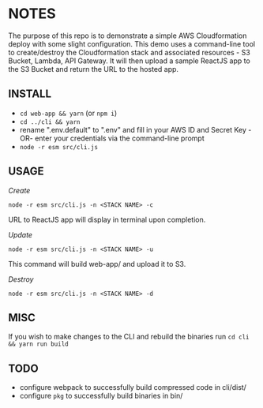 # NOTES

The purpose of this repo is to demonstrate a simple AWS Cloudformation deploy with some slight configuration. This demo uses a command-line tool to create/destroy the Cloudformation stack and associated resources - S3 Bucket, Lambda, API Gateway. It will then upload a sample ReactJS app to the S3 Bucket and return the URL to the hosted app. 

## INSTALL

- `cd web-app && yarn` (or `npm i`)
- `cd ../cli && yarn`
- rename ".env.default" to ".env" and fill in your AWS ID and Secret Key -OR- enter your credentials via the command-line prompt
- `node -r esm src/cli.js`

## USAGE

*Create*

`node -r esm src/cli.js -n <STACK NAME> -c`

URL to ReactJS app will display in terminal upon completion. 

*Update*

`node -r esm src/cli.js -n <STACK NAME> -u`

This command will build web-app/ and upload it to S3.

*Destroy*

`node -r esm src/cli.js -n <STACK NAME> -d`


## MISC

If you wish to make changes to the CLI and rebuild the binaries run `cd cli && yarn run build`


## TODO

- configure webpack to successfully build compressed code in cli/dist/
- configure `pkg` to successfully build binaries in bin/
